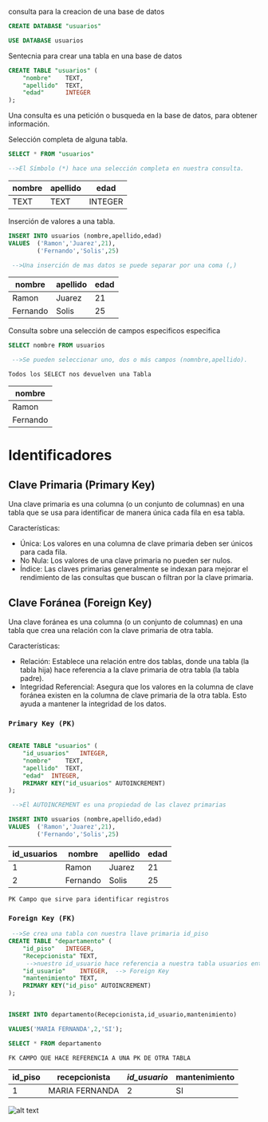 consulta para la creacion de una base de datos

```sql
CREATE DATABASE "usuarios"

USE DATABASE usuarios
```

Sentecnia para crear una tabla en una base de datos

```sql
CREATE TABLE "usuarios" (
    "nombre"    TEXT,
    "apellido"  TEXT,
    "edad"      INTEGER
);
```

Una consulta es una petición o busqueda en la base de datos, para obtener información.

Selección completa de alguna tabla.

```sql
SELECT * FROM "usuarios"

-->El Símbolo (*) hace una selección completa en nuestra consulta.
```

| nombre | apellido | edad    |
| ------ | -------- | ------- |
| TEXT   | TEXT     | INTEGER |

Inserción de valores a una tabla.

```sql
INSERT INTO usuarios (nombre,apellido,edad)
VALUES  ('Ramon','Juarez',21),
        ('Fernando','Solis',25)

 -->Una inserción de mas datos se puede separar por una coma (,)
```

| nombre   | apellido | edad |
| -------- | -------- | ---- |
| Ramon    | Juarez   | 21   |
| Fernando | Solis    | 25   |

Consulta sobre una selección de campos especificos especifica

```sql
SELECT nombre FROM usuarios

 -->Se pueden seleccionar uno, dos o más campos (nomnbre,apellido).
```

`Todos los SELECT nos devuelven una Tabla`

| nombre   |
| -------- |
| Ramon    |
| Fernando |

# Identificadores

## Clave Primaria (Primary Key)

Una clave primaria es una columna (o un conjunto de columnas) en una tabla que se usa para identificar de manera única cada fila en esa tabla.

Características:

- Única: Los valores en una columna de clave primaria deben ser únicos para cada fila.
- No Nula: Los valores de una clave primaria no pueden ser nulos.
- Índice: Las claves primarias generalmente se indexan para mejorar el rendimiento de las consultas que buscan o filtran por la clave primaria.

## Clave Foránea (Foreign Key)

Una clave foránea es una columna (o un conjunto de columnas) en una tabla que crea una relación con la clave primaria de otra tabla.

Características:

- Relación: Establece una relación entre dos tablas, donde una tabla (la tabla hija) hace referencia a la clave primaria de otra tabla (la tabla padre).
- Integridad Referencial: Asegura que los valores en la columna de clave foránea existen en la columna de clave primaria de la otra tabla. Esto ayuda a mantener la integridad de los datos.

### `Primary Key (PK)`

```sql

CREATE TABLE "usuarios" (
	"id_usuarios"	INTEGER,
	"nombre"	TEXT,
	"apellido"	TEXT,
	"edad"	INTEGER,
	PRIMARY KEY("id_usuarios" AUTOINCREMENT)
);

 -->El AUTOINCREMENT es una propiedad de las clavez primarias

INSERT INTO usuarios (nombre,apellido,edad)
VALUES  ('Ramon','Juarez',21),
        ('Fernando','Solis',25)


```

| id_usuarios | nombre   | apellido | edad |
| ----------- | -------- | -------- | ---- |
| 1           | Ramon    | Juarez   | 21   |
| 2           | Fernando | Solis    | 25   |

`PK Campo que sirve para identificar registros`

### `Foreign Key (FK)`

```sql
 -->Se crea una tabla con nuestra llave primaria id_piso
CREATE TABLE "departamento" (
	"id_piso"	INTEGER,
	"Recepcionista"	TEXT,
     -->nuestro id_usuario hace referencia a nuestra tabla usuarios entonces es nuestro (FK)
	"id_usuario"	INTEGER,  --> Foreign Key
	"mantenimiento"	TEXT,
	PRIMARY KEY("id_piso" AUTOINCREMENT)
);


INSERT INTO departamento(Recepcionista,id_usuario,mantenimiento)

VALUES('MARIA FERNANDA',2,'SI');

SELECT * FROM departamento
```

`FK CAMPO QUE HACE REFERENCIA A UNA PK DE OTRA TABLA`

| id_piso | recepcionista  | _id_usuario_ | mantenimiento |
| ------- | -------------- | ------------ | ------------- |
| 1       | MARIA FERNANDA | 2            | SI            |

![alt text](image.png)
